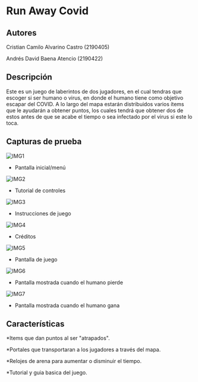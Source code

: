 ﻿# Run Away Covid

## Autores 

Cristian Camilo Alvarino Castro (2190405)

Andrés David Baena Atencio (2190422)

## Descripción

Este es un juego de laberintos de dos jugadores, en el cual tendras que escoger si ser humano o virus, en donde el humano tiene como objetivo escapar del COVID. A lo largo del mapa estarán distribuidos varios ítems que le ayudarán a obtener puntos, los cuales tendrá que obtener dos de estos antes de que se acabe el tiempo o sea infectado por el virus si este lo toca.

## Capturas de prueba

![IMG1](https://5n2czq.bn.files.1drv.com/y4mNBAYcVk0SCENBdv3xBqJ-fI7w9rvIPAOekHVvmxKPKJDw2vjERksdu8uoqaYT_MAJpeYb09wyPiLXZ_Irfv7NHbL5iS_u5jFb8srBi5AVSt8yftLC0RJldaDv18XQjLMI3zwgWuZcG1k_Q9DfQSkhv3Qgozgfy5Hlex9ipZqljoni71Rm8KwF0vIjWXJj7o-FNeMu736AcvctVbhhGjaFQ?width=1100&height=624&cropmode=none)

- Pantalla inicial/menú

![IMG2](https://3h29eq.bn.files.1drv.com/y4mJXLBE8967IWmKV-fERmM7uupmCMNFMw3u6ws-0hG_OFnkFoSoXrKGjzMMqpjgWgHqatuczqPU6ETRinU1_jap4645frN398dY-RgtdUu3wyA27HRkXBTZz947APrF_7BlXPPFo-3ohZy8Ib3p_JZ2ul9qHV3KXf_Lb74lKBBYQUZyO5MJf2e1JhxXSOVnWZJ0S_L4aewuDS9UomfBbT5aA?width=1100&height=624&cropmode=none)

- Tutorial de controles

![IMG3](https://2329eq.bn.files.1drv.com/y4m34qV6A-7925A-5j_hps_I3wILv7yGKXtc207iFsijFNcLonVTKz-Jf2lbieDHeESLd8B9Us0h0reUFS9HOmaZnKYOm2RnkPoCS7DH488Bcs6_TqWoXO1K_eg3VzKW9W_-LHnzWtjlLt3tZtjfDJ_a_VAqUlTnPOuFb83HTiAgMNaD6kfIJd2cIAzuz4wMjFSecBtJS3gaOkhEwrsxzv_nw?width=1100&height=624&cropmode=none)

- Instrucciones de juego

![IMG4](https://3n29eq.bn.files.1drv.com/y4mcr_uZuTpKwfKaxBxqv9sIDzvu6qgimMxmDxiFigj0NSWmtk60-FLo-nUqHrxBy-bTfj77He-VZPO8y0xdLweJFL8J1rAbrLncB0KrXtnyC1Xw9fIwGPGcsqb7k0w1pgtoWPjbZeGYVJLF9rBYrLHMb-13nsqwfw-LxV8OSIvDMwNhl2xmi4IngLaQsZCl7Tc_XXJtlpTzb3seKZXpToOUg?width=1099&height=624&cropmode=none)

- Créditos

![IMG5](https://2x29eq.bn.files.1drv.com/y4mwCDJECARLvUwv1R4hePSIgwEZgjZ2Du9m_Jd40ayFZl0L8SAdKzTvl5aMNQdXR41L2McFcWTg6s6mq2Bq2ni4f_GHyMbArEuBh7UW7xztjfgyhAdlKt1hvIduTAvWVO62Eu0mMfAP1zKWhMCA7YiaTFToVcAzjOcsdQwNAEDrVCJXyX2WV6E03JAoGq0Y4MiT6DuMvnzSzQkeplxvRlIyg?width=1099&height=624&cropmode=none)

- Pantalla de juego

![IMG6](https://2n29eq.bn.files.1drv.com/y4mwed6RsZBXQwunW93s9juzOwfkfcSS6iBUNipGoI06FxPTYE4GIQXyf0ASzpa1nKoW2_rshMdXV-xuNk08rFKQzD_AB2kNYEiMfe9aWQ46APsK-0kIkeyb64iQ0UcOYeRN41xdVaEoprFf7iDcPQbgygKCfeTH0WhGTxOo56hGIpE_E8_NZZ_R0aeKinf05Jie99aNuZIqpoT2LpLHfUKdw?width=1099&height=624&cropmode=none)

- Pantalla mostrada cuando el humano pierde

![IMG7](https://1329eq.bn.files.1drv.com/y4m2HTKcICks1Pt7ku2wmZU2aKmmOEoPMg0k9f9Xaobd1ir3R4_57cdPuVgEh23cLVt6EAU7jpsDR-ug74D1Lif3Vw6dKQGAVHN0MYwzEeMP4ZIDRO3n4vzIr6lToE4fuVMTVgLlcMkiXKGelWYauZIZRTV9ehVZsIAbFCK9Z5Kmf7pU63iSNsD2Axy4ZpUTULgCJRsOXt3W--R702HhJiI5Q?width=1099&height=624&cropmode=none)

- Pantalla mostrada cuando el humano gana

## Características

*Items que dan puntos al ser "atrapados".

*Portales que transportaran a los jugadores a través del mapa.

*Relojes de arena para aumentar o disminuir el tiempo.

*Tutorial y guia basica del juego.
